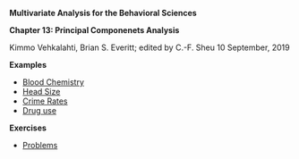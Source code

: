 **Multivariate Analysis for the Behavioral Sciences**

**Chapter 13: Principal Componenets Analysis**

Kimmo Vehkalahti, Brian S. Everitt; edited by C.-F. Sheu
10 September, 2019

**Examples**
 - [Blood Chemistry](Blood_chem.md)
 - [Head Size](Head_size.md)
 - [Crime Rates](Crime_rate.md)
 - [Drug use](Drug_use.md)

**Exercises**
 - [Problems](Exercises_13.md)
